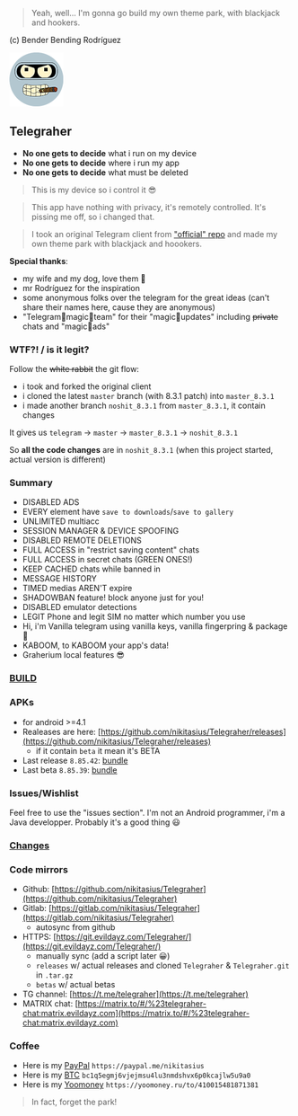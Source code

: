 > Yeah, well... I'm gonna go build my own theme park, with blackjack and hookers.

(c) Bender Bending Rodríguez

![Telegraher](/TMessagesProj/src/main/res/mipmap-xhdpi/ic_launcher_sa.png)

## Telegraher

* **No one gets to decide** what i run on my device
* **No one gets to decide** where i run my app
* **No one gets to decide** what must be deleted

> This is my device so i control it 😎

> This app have nothing with privacy, it's remotely controlled. It's pissing me off, so i changed
> that.

> I took an original Telegram client from ["official" repo](https://github.com/DrKLO/Telegram) and
> made my own theme park with blackjack and hoookers.

**Special thanks**:

* my wife and my dog, love them 🍑
* mr Rodríguez for the inspiration
* some anonymous folks over the telegram for the great ideas (can't share their names here, cause
  they are anonymous)
* "Telegram🦄magic🦄team" for their "magic🦄updates" including ~~private~~ chats and "magic🦄ads"

### WTF?! / is it legit?

Follow the ~~white rabbit~~ the git flow:

* i took and forked the original client
* i cloned the latest `master` branch (with 8.3.1 patch) into `master_8.3.1`
* i made another branch `noshit_8.3.1` from `master_8.3.1`, it contain changes

It gives us `telegram` -> `master` -> `master_8.3.1` -> `noshit_8.3.1`

So **all the code changes** are in `noshit_8.3.1` (when this project started, actual version is
different)

### Summary

* DISABLED ADS
* EVERY element have `save to downloads`/`save to gallery`
* UNLIMITED multiacc
* SESSION MANAGER & DEVICE SPOOFING
* DISABLED REMOTE DELETIONS
* FULL ACCESS in "restrict saving content" chats
* FULL ACCESS in secret chats (GREEN ONES!)
* KEEP CACHED chats while banned in
* MESSAGE HISTORY
* TIMED medias AREN'T expire
* SHADOWBAN feature! block anyone just for you!
* DISABLED emulator detections
* LEGIT Phone and legit SIM no matter which number you use
* Hi, i'm Vanilla telegram using vanilla keys, vanilla fingerpring & package 💅
* KABOOM, to KABOOM your app's data!
* Graherium local features 😎

### [BUILD](README_BUILD.md)

### APKs

* for android >=4.1
* Realeases are
  here: [https://github.com/nikitasius/Telegraher/releases](https://github.com/nikitasius/Telegraher/releases)
    * if it contain `beta` it mean it's BETA
* Last release `8.85.42`: [bundle](https://github.com/nikitasius/Telegraher/releases/tag/noshit_8.85.42_bundle)
* Last beta `8.85.39`: [bundle](https://github.com/nikitasius/Telegraher/releases/tag/noshit_8.85.39_bundle)

### Issues/Wishlist

Feel free to use the "issues section". I'm not an Android programmer, i'm a Java developper.
Probably it's a good thing 😃

### [Changes](README_CHANGES.md)

### Code mirrors

* Github: [https://github.com/nikitasius/Telegraher](https://github.com/nikitasius/Telegraher)
* Gitlab: [https://gitlab.com/nikitasius/Telegraher](https://gitlab.com/nikitasius/Telegraher)
    * autosync from github
* HTTPS: [https://git.evildayz.com/Telegraher/](https://git.evildayz.com/Telegraher/)
    * manually sync (add a script later 😀)
    * `releases` w/ actual releases and cloned `Telegraher` & `Telegraher.git` in `.tar.gz`
    * `betas` w/ actual betas
* TG channel: [https://t.me/telegraher](https://t.me/telegraher)
* MATRIX
  chat: [https://matrix.to/#/%23telegraher-chat:matrix.evildayz.com](https://matrix.to/#/%23telegraher-chat:matrix.evildayz.com)

### Coffee

* Here is my [PayPal](https://paypal.me/nikitasius) `https://paypal.me/nikitasius`
* Here is
  my [BTC](bitcoin:bc1q5egmj6vjejmsu4lu3nmdshvx6p0kcajlw5u9a0?message=github_telegraher) `bc1q5egmj6vjejmsu4lu3nmdshvx6p0kcajlw5u9a0`
* Here is
  my [Yoomoney](https://yoomoney.ru/to/410015481871381) `https://yoomoney.ru/to/410015481871381`

> In fact, forget the park!